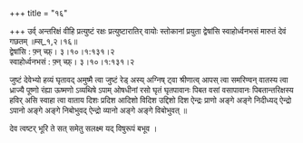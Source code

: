 +++
title = "१६"

+++
उर्व् अन्तरिक्षं वीहि प्रत्युष्टं रक्षः प्रत्युष्टारातिर् वायोः स्तोकानां प्रयुता द्वेषांसि स्वाहोर्ध्वनभसं मारुतं देवं गछतम् ॥म्स्_१,२।१६॥  
द्वेषांसि : फ़्न् च्फ़्। ३।१०।१:१३१।२  
स्वाहोर्ध्वनभसं : फ़्न् च्फ़्। ३।१०।१:१३१।२  
    
जुष्टं देवेभ्यो हव्यं घृतावद् अमुष्मै त्वा जुष्टं रेड् अस्य् अग्निष् ट्वा श्रीणात्व् आपस् त्वा समरिण्वन् वातस्य त्वा ध्राज्यै पूष्णो रंह्या ऊष्मणो ऽव्यथिषे ऽपाम् ओषधीनां रसो घृतं घृतपावानः पिबत वसां वसापावानः पिबतान्तरिक्षस्य हविर् असि स्वाहा त्वा वाताय दिशः प्रदिश आदिशो विदिश उद्दिशो दिश ऐन्द्रः प्राणो अङ्गे अङ्गे निदीध्यद् ऐन्द्रो ऽपानो अङ्गे अङ्गे निबोभुवद् ऐन्द्रो व्यानो अङ्गे अङ्गे विबोभुवत् ॥  
    
देव त्वष्टर् भूरि ते सत् समेतु सलक्ष्म यद् विषुरूपं बभूव ।  
